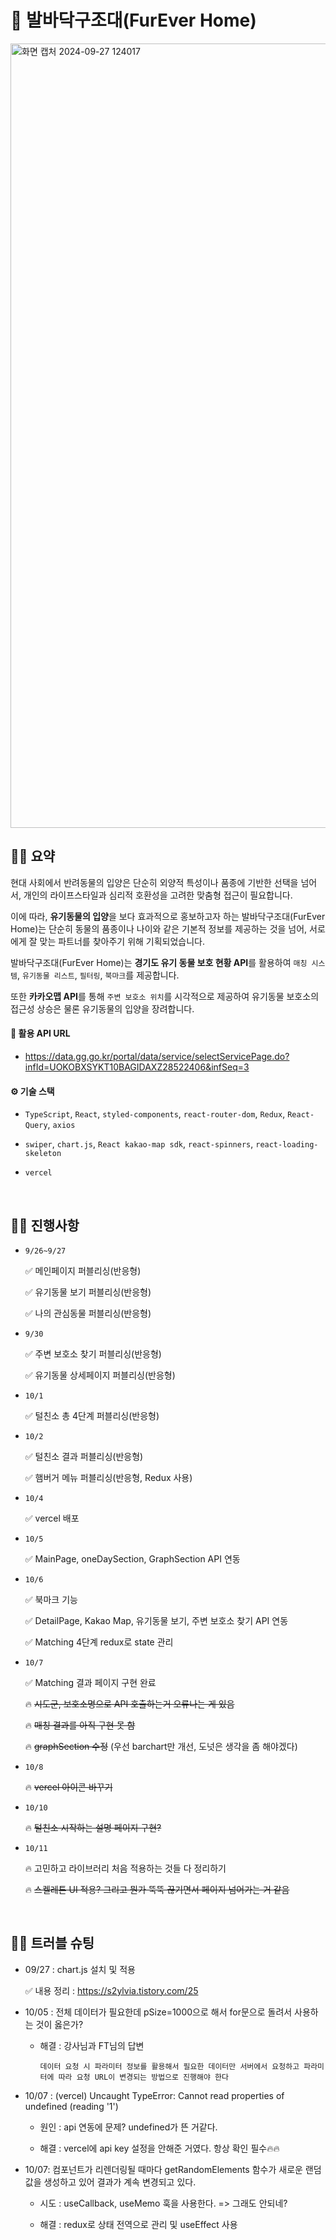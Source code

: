 # 🐶 발바닥구조대(FurEver Home)

<img width="1255" alt="화면 캡처 2024-09-27 124017" src="https://github.com/user-attachments/assets/a7105d57-2be5-4970-8e1b-86cb1fc5e316">

## ✍🏻 요약

현대 사회에서 반려동물의 입양은 단순히 외양적 특성이나 품종에 기반한 선택을 넘어서, 개인의 라이프스타일과 심리적 호환성을 고려한 맞춤형 접근이 필요합니다.

이에 따라, **유기동물의 입양**을 보다 효과적으로 홍보하고자 하는 발바닥구조대(FurEver Home)는 단순히 동물의 품종이나 나이와 같은 기본적 정보를 제공하는 것을 넘어, 서로에게 잘 맞는 파트너를 찾아주기 위해 기획되었습니다.

발바닥구조대(FurEver Home)는 **경기도 유기 동물 보호 현황 API**를 활용하여 `매칭 시스템`, `유기동물 리스트`, `필터링`, `북마크`를 제공합니다.

또한 **카카오맵 API**를 통해 `주변 보호소 위치`를 시각적으로 제공하여 유기동물 보호소의 접근성 상승은 물론 유기동물의 입양을 장려합니다.

#### 🔗 활용 API URL

-   https://data.gg.go.kr/portal/data/service/selectServicePage.do?infId=UOKOBXSYKT10BAGIDAXZ28522406&infSeq=3

#### ⚙️ 기술 스택

-   `TypeScript`, `React`, `styled-components`, `react-router-dom`, `Redux`, `React-Query`, `axios`

-   `swiper`, `chart.js`, `React kakao-map sdk`, `react-spinners`, `react-loading-skeleton`

-   `vercel`

<br />

## ✍🏻 진행사항

-   `9/26~9/27`

    ✅ 메인페이지 퍼블리싱(반응형)

    ✅ 유기동물 보기 퍼블리싱(반응형)

    ✅ 나의 관심동물 퍼블리싱(반응형)

-   `9/30`

    ✅ 주변 보호소 찾기 퍼블리싱(반응형)

    ✅ 유기동물 상세페이지 퍼블리싱(반응형)

-   `10/1`

    ✅ 털친소 총 4단계 퍼블리싱(반응형)

-   `10/2`

    ✅ 털친소 결과 퍼블리싱(반응형)

    ✅ 햄버거 메뉴 퍼블리싱(반응형, Redux 사용)

-   `10/4`

    ✅ vercel 배포

-   `10/5`

    ✅ MainPage, oneDaySection, GraphSection API 연동

-   `10/6`

    ✅ 북마크 기능

    ✅ DetailPage, Kakao Map, 유기동물 보기, 주변 보호소 찾기 API 연동

    ✅ Matching 4단계 redux로 state 관리

-   `10/7`

    ✅ Matching 결과 페이지 구현 완료

    🔥 ~~시도군, 보호소명으로 API 호출하는거 오류나는 게 있음~~

    🔥 ~~매칭 결과를 아직 구현 못 함~~

    🔥 ~~graphSection 수정~~ (우선 barchart만 개선, 도넛은 생각을 좀 해야겠다)

-   `10/8`

    🔥 ~~vercel 아이콘 바꾸기~~

-   `10/10`

    🔥 ~~털친소 시작하는 설명 페이지 구현?~~

-   `10/11`

    🔥 고민하고 라이브러리 처음 적용하는 것들 다 정리하기

    🔥 ~~스켈레톤 UI 적용? 그리고 뭔가 뚝뚝 끊기면서 페이지 넘어가는 거 같음~~

<br />

## ✍🏻 트러블 슈팅

-   09/27 : chart.js 설치 및 적용

    ✅ 내용 정리 : https://s2ylvia.tistory.com/25

-   10/05 : 전체 데이터가 필요한데 pSize=1000으로 해서 for문으로 돌려서 사용하는 것이 옳은가?

    -   해결 : 강사님과 FT님의 답변

        ```
        데이터 요청 시 파라미터 정보를 활용해서 필요한 데이터만 서버에서 요청하고 파라미터에 따라 요청 URL이 변경되는 방법으로 진행해야 한다
        ```

-   10/07 : (vercel) Uncaught TypeError: Cannot read properties of undefined (reading '1')

    -   원인 : api 연동에 문제? undefined가 뜬 거같다.

    -   해결 : vercel에 api key 설정을 안해준 거였다. 항상 확인 필수🔥🔥

-   10/07: 컴포넌트가 리렌더링될 때마다 getRandomElements 함수가 새로운 랜덤 값을 생성하고 있어 결과가 계속 변경되고 있다.

    -   시도 : useCallback, useMemo 훅을 사용한다. => 그래도 안되네?

    -   해결 : redux로 상태 전역으로 관리 및 useEffect 사용

